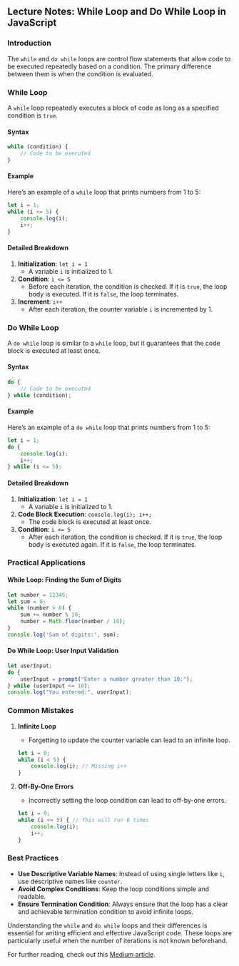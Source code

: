 ## Lecture Notes: While Loop and Do While Loop in JavaScript

### Introduction
The `while` and `do while` loops are control flow statements that allow code to be executed repeatedly based on a condition. The primary difference between them is when the condition is evaluated.

### While Loop
A `while` loop repeatedly executes a block of code as long as a specified condition is `true`.

#### Syntax
```javascript
while (condition) {
    // Code to be executed
}
```

#### Example
Here’s an example of a `while` loop that prints numbers from 1 to 5:

```javascript
let i = 1;
while (i <= 5) {
    console.log(i);
    i++;
}
```

#### Detailed Breakdown
1. **Initialization**: `let i = 1`
   - A variable `i` is initialized to 1.
2. **Condition**: `i <= 5`
   - Before each iteration, the condition is checked. If it is `true`, the loop body is executed. If it is `false`, the loop terminates.
3. **Increment**: `i++`
   - After each iteration, the counter variable `i` is incremented by 1.

### Do While Loop
A `do while` loop is similar to a `while` loop, but it guarantees that the code block is executed at least once.

#### Syntax
```javascript
do {
    // Code to be executed
} while (condition);
```

#### Example
Here’s an example of a `do while` loop that prints numbers from 1 to 5:

```javascript
let i = 1;
do {
    console.log(i);
    i++;
} while (i <= 5);
```

#### Detailed Breakdown
1. **Initialization**: `let i = 1`
   - A variable `i` is initialized to 1.
2. **Code Block Execution**: `console.log(i); i++;`
   - The code block is executed at least once.
3. **Condition**: `i <= 5`
   - After each iteration, the condition is checked. If it is `true`, the loop body is executed again. If it is `false`, the loop terminates.

### Practical Applications

#### While Loop: Finding the Sum of Digits
```javascript
let number = 12345;
let sum = 0;
while (number > 0) {
    sum += number % 10;
    number = Math.floor(number / 10);
}
console.log('Sum of digits:', sum);
```

#### Do While Loop: User Input Validation
```javascript
let userInput;
do {
    userInput = prompt("Enter a number greater than 10:");
} while (userInput <= 10);
console.log("You entered:", userInput);
```

### Common Mistakes
1. **Infinite Loop**
   - Forgetting to update the counter variable can lead to an infinite loop.
   ```javascript
   let i = 0;
   while (i < 5) {
       console.log(i); // Missing i++
   }
   ```

2. **Off-By-One Errors**
   - Incorrectly setting the loop condition can lead to off-by-one errors.
   ```javascript
   let i = 0;
   while (i <= 5) { // This will run 6 times
       console.log(i);
       i++;
   }
   ```

### Best Practices
- **Use Descriptive Variable Names**: Instead of using single letters like `i`, use descriptive names like `counter`.
- **Avoid Complex Conditions**: Keep the loop conditions simple and readable.
- **Ensure Termination Condition**: Always ensure that the loop has a clear and achievable termination condition to avoid infinite loops.

Understanding the `while` and `do while` loops and their differences is essential for writing efficient and effective JavaScript code. These loops are particularly useful when the number of iterations is not known beforehand.

For further reading, check out this [Medium article](https://medium.com/@pawan2505/mastering-javascript-loops-1687e359c8e5).
